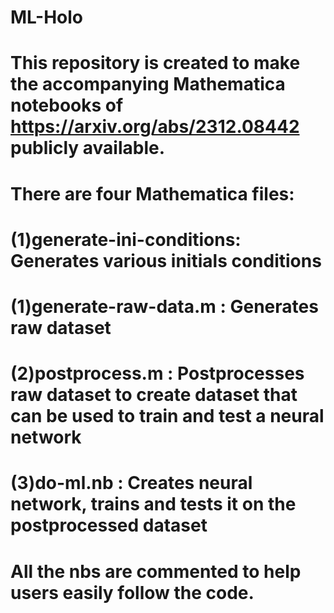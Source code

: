 # ML-Holo
# This repository is created to make the accompanying Mathematica notebooks of https://arxiv.org/abs/2312.08442 publicly available.
# There are four Mathematica files:
# (1)generate-ini-conditions: Generates various initials conditions
# (1)generate-raw-data.m : Generates raw dataset 
# (2)postprocess.m : Postprocesses raw dataset to create dataset that can be used to train and test a neural network
# (3)do-ml.nb : Creates neural network, trains and tests it on the postprocessed dataset
# All the nbs are commented to help users easily follow the code.
